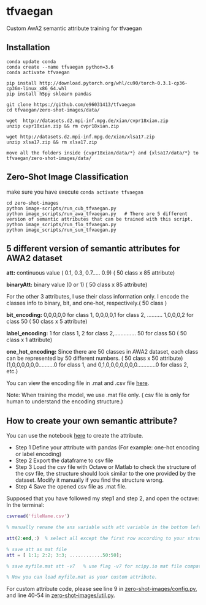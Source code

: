 # tfvaegan
Custom AwA2 semantic attribute training for tfvaegan

## Installation
```shell
conda update conda
conda create --name tfvaegan python=3.6
conda activate tfvaegan

pip install http://download.pytorch.org/whl/cu90/torch-0.3.1-cp36-cp36m-linux_x86_64.whl
pip install h5py sklearn pandas

git clone https://github.com/e96031413/tfvaegan
cd tfvaegan/zero-shot-images/data/

wget  http://datasets.d2.mpi-inf.mpg.de/xian/cvpr18xian.zip
unzip cvpr18xian.zip && rm cvpr18xian.zip

wget http://datasets.d2.mpi-inf.mpg.de/xian/xlsa17.zip
unzip xlsa17.zip && rm xlsa17.zip

move all the folders inside {cvpr18xian/data/*} and {xlsa17/data/*} to tfvaegan/zero-shot-images/data/
```

## Zero-Shot Image Classification

make sure you have execute ```conda activate tfvaegan```

```shell
cd zero-shot-images
python image-scripts/run_cub_tfvaegan.py
python image_scripts/run_awa_tfvaegan.py   # There are 5 different version of semantic attributes that can be trained with this script.
python image_scripts/run_flo_tfvaegan.py
python image_scripts/run_sun_tfvaegan.py
```

## 5 different version of semantic attributes for AWA2 dataset

**att:** continuous value ( 0.1, 0.3, 0.7..... 0.9) ( 50 class x 85 attribute)

**binaryAtt:** binary value (0 or 1)  ( 50 class x 85 attribute)

For the other 3 attributes, I use their class information only. I encode the classes info to binary, bit, and one-hot, respectively.( 50 class )

**bit_encoding:** 0,0,0,0,0 for class 1, 0,0,0,0,1 for class 2, .......... 1,0,0,0,2 for class 50 ( 50 class x 5 attribute)

**label_encoding:** 1 for class 1, 2 for class 2,.............. 50 for class 50 ( 50 class x 1 attribute)

**one_hot_encoding:** Since there are 50 classes in AWA2 dataset, each class can be represented by 50 different numbers. ( 50 class x 50 attribute)
(1,0,0,0,0,0,0..........0 for class 1, and
0,1,0,0,0,0,0,0,0............0 for class 2, etc.)

You can view the encoding file in .mat and .csv file [here](https://github.com/e96031413/tfvaegan/tree/main/zero-shot-images/data/AWA2).

Note: When training the model, we use .mat file only. ( csv file is only for human to understand the encoding structure.)

## How to create your own semantic attribute?
You can use the notebook [here](https://github.com/e96031413/tfvaegan/blob/main/zero-shot-images/data/AWA2/awa_create_custom_attribute.ipynb) to create the attribute.

* Step 1
Define your attribute with pandas (For example: one-hot encoding or label encoding)
* Step 2
Export the dataframe to csv file
* Step 3
Load the csv file with Octave or Matlab to check the structure of the csv file, the structure should look similar to the one provided by the dataset. Modify it manually if you find the structure wrong.
* Step 4
Save the opened csv file as .mat file.

Supposed that you have followed my step1 and step 2, and open the octave:
In the terminal:
```matlab
csvread('fileName.csv')

% manually rename the ans variable with att variable in the bottom left panel.

att(2:end,:)  % select all except the first row according to your structure

% save att as mat file
att = [ 1:1; 2:2; 3:3; ............50:50];

% save myfile.mat att -v7   % use flag -v7 for scipy.io mat file compatibility.

% Now you can load myfile.mat as your custom attribute.
```
For custom attribute code, please see line 9 in [zero-shot-images/config.py](https://github.com/e96031413/tfvaegan/blob/main/zero-shot-images/config.py#L9), and line 40-54 in [zero-shot-images/util.py](https://github.com/e96031413/tfvaegan/blob/main/zero-shot-images/util.py#L40-L54).

